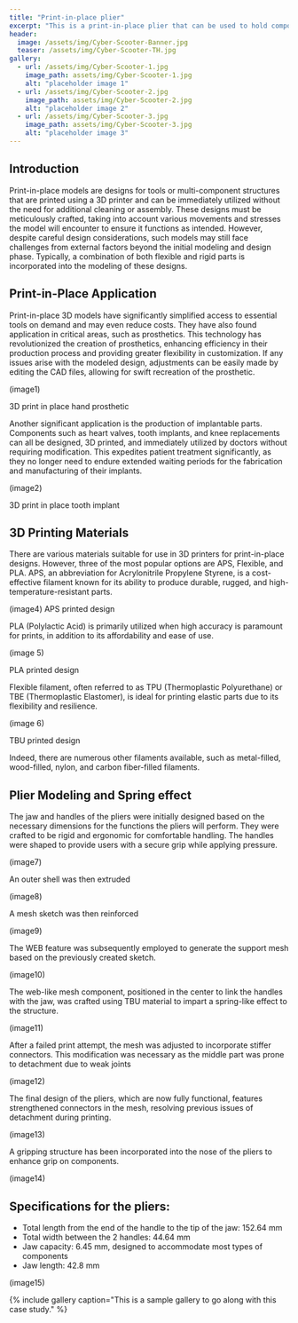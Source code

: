 ```yaml
---
title: "Print-in-place plier"
excerpt: "This is a print-in-place plier that can be used to hold components"
header:
  image: /assets/img/Cyber-Scooter-Banner.jpg
  teaser: /assets/img/Cyber-Scooter-TH.jpg
gallery:
  - url: /assets/img/Cyber-Scooter-1.jpg
    image_path: assets/img/Cyber-Scooter-1.jpg
    alt: "placeholder image 1"
  - url: /assets/img/Cyber-Scooter-2.jpg
    image_path: assets/img/Cyber-Scooter-2.jpg
    alt: "placeholder image 2"
  - url: /assets/img/Cyber-Scooter-3.jpg
    image_path: assets/img/Cyber-Scooter-3.jpg
    alt: "placeholder image 3"
---
```

## Introduction

Print-in-place models are designs for tools or multi-component structures that are printed using a 3D printer and can be immediately utilized without the need for additional cleaning or assembly. These designs must be meticulously crafted, taking into account various movements and stresses the model will encounter to ensure it functions as intended. However, despite careful design considerations, such models may still face challenges from external factors beyond the initial modeling and design phase. Typically, a combination of both flexible and rigid parts is incorporated into the modeling of these designs.

## Print-in-Place Application
Print-in-place 3D models have significantly simplified access to essential tools on demand and may even reduce costs. They have also found application in critical areas, such as prosthetics.
This technology has revolutionized the creation of prosthetics, enhancing efficiency in their production process and providing greater flexibility in customization. If any issues arise with the modeled design, adjustments can be easily made by editing the CAD files, allowing for swift recreation of the prosthetic.

(image1)

3D print in place hand prosthetic

Another significant application is the production of implantable parts. Components such as heart valves, tooth implants, and knee replacements can all be designed, 3D printed, and immediately utilized by doctors without requiring modification. This expedites patient treatment significantly, as they no longer need to endure extended waiting periods for the fabrication and manufacturing of their implants.

(image2)

3D print in place tooth implant

## 3D Printing Materials

There are various materials suitable for use in 3D printers for print-in-place designs. However, three of the most popular options are APS, Flexible, and PLA.
APS, an abbreviation for Acrylonitrile Propylene Styrene, is a cost-effective filament known for its ability to produce durable, rugged, and high-temperature-resistant parts.

(image4)
APS printed design



PLA (Polylactic Acid) is primarily utilized when high accuracy is paramount for prints, in addition to its affordability and ease of use.

 (image 5)


PLA printed design


Flexible filament, often referred to as TPU (Thermoplastic Polyurethane) or TBE (Thermoplastic Elastomer), is ideal for printing elastic parts due to its flexibility and resilience.


(image 6)


TBU printed design

Indeed, there are numerous other filaments available, such as metal-filled, wood-filled, nylon, and carbon fiber-filled filaments.

## Plier Modeling and Spring effect

The jaw and handles of the pliers were initially designed based on the necessary dimensions for the functions the pliers will perform. They were crafted to be rigid and ergonomic for comfortable handling. The handles were shaped to provide users with a secure grip while applying pressure.

(image7)


An outer shell  was then extruded 

 (image8)

A mesh sketch was then reinforced 
 

(image9)


The WEB feature was subsequently employed to generate the support mesh based on the previously created sketch.


(image10)
 


The web-like mesh component, positioned in the center to link the handles with the jaw, was crafted using TBU material to impart a spring-like effect to the structure.

(image11)

After a failed print attempt, the mesh was adjusted to incorporate stiffer connectors. This modification was necessary as the middle part was prone to detachment due to weak joints 


(image12)


The final design of the pliers, which are now fully functional, features strengthened connectors in the mesh, resolving previous issues of detachment during printing. 

(image13)

A gripping structure has been incorporated into the nose of the pliers to enhance grip on components.

 (image14)



## Specifications for the pliers:
*	Total length from the end of the handle to the tip of the jaw: 152.64 mm
*	Total width between the 2 handles: 44.64 mm
*	Jaw capacity: 6.45 mm, designed to accommodate most types of components
*	Jaw length: 42.8 mm

 
(image15)

{% include gallery caption="This is a sample gallery to go along with this case study." %}
